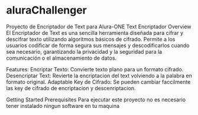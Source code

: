 # aluraChallenger
Proyecto de Encriptador de Text para Alura-ONE
Text Encriptador
Overview
El Encriptador de Text es una sencilla herramienta diseñada para cifrar y descifrar texto utilizando algoritmos básicos de cifrado. Permite a los usuarios codificar de forma segura sus mensajes y descodificarlos cuando sea necesario, garantizando la privacidad y la seguridad para la comunicación o el almacenamiento de datos.

Features:
Encriptar Texto: Convierte texto plano para un formato cifrado.
Desencriptar Text: Revierte la encriptacion del text volviendo a la palabra en formato original.
Adaptable Key de Cifrado: Se pueden cambiar faccilmente las key de cifrado de encriptacion y descenriptacion.

Getting Started
Prerequisites
Para ejecutar este proyecto no es necesario tener instalado ningun software en tu maquina

